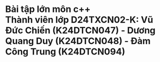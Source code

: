 <h1>Bài tập lớn môn c++ <br>
Thành viên lớp D24TXCN02-K: Vũ Đức Chiến (K24DTCN047) - Dương Quang Duy (K24DTCN048) - Đàm Công Trung (K24DTCN094)</h1>
